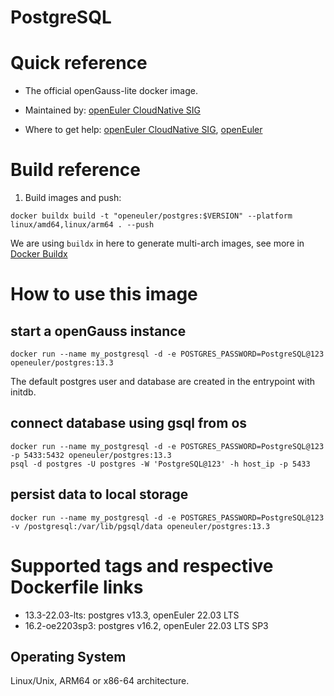 # PostgreSQL

# Quick reference

- The official openGauss-lite docker image.

- Maintained by: [openEuler CloudNative SIG](https://gitee.com/openeuler/cloudnative)

- Where to get help: [openEuler CloudNative SIG](https://gitee.com/openeuler/cloudnative), [openEuler](https://gitee.com/openeuler/community)

# Build reference

1. Build images and push:
```shell
docker buildx build -t "openeuler/postgres:$VERSION" --platform linux/amd64,linux/arm64 . --push
```

We are using `buildx` in here to generate multi-arch images, see more in [Docker Buildx](https://docs.docker.com/buildx/working-with-buildx/)

# How to use this image
## start a openGauss instance
```shell
docker run --name my_postgresql -d -e POSTGRES_PASSWORD=PostgreSQL@123 openeuler/postgres:13.3
```
The default postgres user and database are created in the entrypoint with initdb.

## connect database using gsql from os
```shell
docker run --name my_postgresql -d -e POSTGRES_PASSWORD=PostgreSQL@123 -p 5433:5432 openeuler/postgres:13.3
psql -d postgres -U postgres -W 'PostgreSQL@123' -h host_ip -p 5433
```

## persist data to local storage
```shell
docker run --name my_postgresql -d -e POSTGRES_PASSWORD=PostgreSQL@123 -v /postgresql:/var/lib/pgsql/data openeuler/postgres:13.3
```

# Supported tags and respective Dockerfile links

- 13.3-22.03-lts: postgres v13.3, openEuler 22.03 LTS
- 16.2-oe2203sp3: postgres v16.2, openEuler 22.03 LTS SP3

## Operating System
Linux/Unix, ARM64 or x86-64 architecture.
